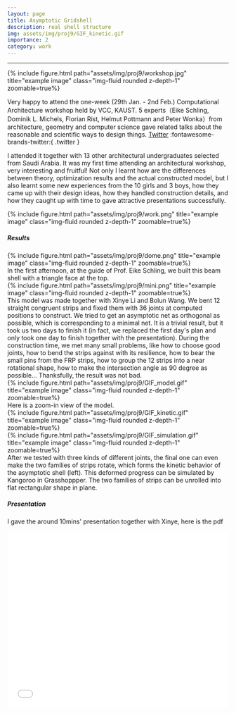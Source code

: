 ```yaml
---
layout: page
title: Asymptotic Gridshell
description: real shell structure
img: assets/img/proj9/GIF_kinetic.gif
importance: 2
category: work
---
```


------

<div class="row">
    <div class="col-sm mt-3 mt-md-0">
        {% include figure.html path="assets/img/proj9/workshop.jpg" title="example image" class="img-fluid rounded z-depth-1" zoomable=true%}
    </div>
</div>

Very happy to attend the one-week (29th Jan. - 2nd Feb.) Computational Architecture workshop held by VCC, KAUST. 5 experts（Eike Schling, Dominik L. Michels, Florian Rist, Helmut Pottmann and Peter Wonka）from architecture, geometry and computer science gave related talks about the reasonable and scientific ways to design things. 
[Twitter](https://twitter.com/KAUST_News/status/1622171924146126848) :fontawesome-brands-twitter:{ .twitter }


I attended it together with 13 other architectural undergraduates selected from Saudi Arabia. It was my first time attending an architectural workshop, very interesting and fruitful! Not only I learnt how are the differences between theory, optimization results and the actual constructed model, but I also learnt some new experiences from the 10 girls and 3 boys, how they came up with their design ideas, how they handled construction details, and how they caught up with time to gave attractive presentations successfully.
<div class="row">
    <div class="col-sm mt-3 mt-md-0">
        {% include figure.html path="assets/img/proj9/work.png" title="example image" class="img-fluid rounded z-depth-1" zoomable=true%}
    </div>
</div>


##### Results

<div class="row">
    <div class="col-sm mt-3 mt-md-0">
        {% include figure.html path="assets/img/proj9/dome.png" title="example image" class="img-fluid rounded z-depth-1" zoomable=true%}
    </div>
</div>
<div class="caption">
    In the first afternoon, at the guide of Prof. Eike Schling, we built this beam shell with a triangle face at the top.
</div>


<div class="row">
    <div class="col-sm mt-3 mt-md-0">
        {% include figure.html path="assets/img/proj9/mini.png" title="example image" class="img-fluid rounded z-depth-1" zoomable=true%}
    </div>
</div>
<div class="caption">
    This model was made together with Xinye Li and Bolun Wang. 
    We bent 12 straight congruent strips and fixed them with 36 joints at computed positions to construct.
    We tried to get an asymptotic net as orthogonal as possible, which is corresponding to a minimal net. 
    It is a trivial result, but it took us two days to finish it (in fact, we replaced the first day's plan and only took one day to finish together with the presentation). 
    During the construction time, we met many small problems, like how to choose good joints, how to bend the strips against with its resilience, how to bear the small pins from the FRP strips, how to group the 12 strips into a near rotational shape, how to make the intersection angle as 90 degree as possible...
    Thanksfully, the result was not bad.
</div>

<div class="row">
    <div class="col-sm mt-3 mt-md-0">
        {% include figure.html path="assets/img/proj9/GIF_model.gif" title="example image" class="img-fluid rounded z-depth-1" zoomable=true%}
    </div>
</div>
<div class="caption">
    Here is a zoom-in view of the model.
</div>

<div class="row">
    <div class="col-sm mt-3 mt-md-0">
        {% include figure.html path="assets/img/proj9/GIF_kinetic.gif" title="example image" class="img-fluid rounded z-depth-1" zoomable=true%}
    </div>
    <div class="col-sm mt-3 mt-md-0">
        {% include figure.html path="assets/img/proj9/GIF_simulation.gif" title="example image" class="img-fluid rounded z-depth-1" zoomable=true%}
    </div>
</div>
<div class="caption">
    After we tested with three kinds of different joints, the final one can even make the two families of strips rotate, which forms the kinetic behavior of the asymptotic shell (left).
    This deformed progress can be simulated by Kangoroo in Grasshoppper.
    The two families of strips can be unrolled into flat rectangular shape in plane.
</div>



##### Presentation

I gave the around 10mins' presentation together with Xinye, here is the pdf
<iframe src="/assets/pdf/slides/2023-arch_workshop-Hui.pdf#toolbar=0" 
width="100%" height=400 frameborder="0" style="border: none;">
</iframe>


